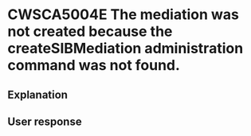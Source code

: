 # CWSCA5004E The mediation was not created because the createSIBMediation administration command was not found.

## Explanation

## User response